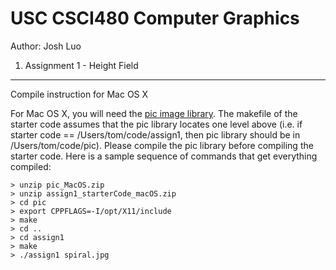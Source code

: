 USC CSCI480 Computer Graphics
=========================
Author: Josh Luo

1. Assignment 1 - Height Field
------------

<dl>
  <dt>Compile instruction for Mac OS X</dt>
</dl>

For Mac OS X, you will  need the [pic image library](https://github.com/lty900301/CSCI480_Computer-Graphics/tree/master/pic). The makefile of the starter code assumes that the pic library locates one level above (i.e. if starter code == /Users/tom/code/assign1, then pic library should be in /Users/tom/code/pic). Please compile the pic library before compiling the starter code. Here is a sample sequence of commands that get everything compiled:

	> unzip pic_MacOS.zip
	> unzip assign1_starterCode_macOS.zip
	> cd pic 
	> export CPPFLAGS=-I/opt/X11/include
	> make 
	> cd ..
	> cd assign1
	> make
	> ./assign1 spiral.jpg